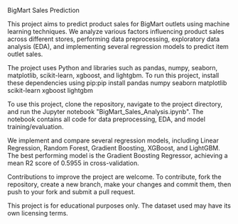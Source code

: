 BigMart Sales Prediction

This project aims to predict product sales for BigMart outlets using machine learning techniques. We analyze various factors influencing product sales across different stores, performing data preprocessing, exploratory data analysis (EDA), and implementing several regression models to predict item outlet sales.

The project uses Python and libraries such as pandas, numpy, seaborn, matplotlib, scikit-learn, xgboost, and lightgbm. To run this project, install these dependencies using pip:pip install pandas numpy seaborn matplotlib scikit-learn xgboost lightgbm

To use this project, clone the repository, navigate to the project directory, and run the Jupyter notebook "BigMart_Sales_Analysis.ipynb". The notebook contains all code for data preprocessing, EDA, and model training/evaluation.

We implement and compare several regression models, including Linear Regression, Random Forest, Gradient Boosting, XGBoost, and LightGBM. The best performing model is the Gradient Boosting Regressor, achieving a mean R2 score of 0.5955 in cross-validation.

Contributions to improve the project are welcome. To contribute, fork the repository, create a new branch, make your changes and commit them, then push to your fork and submit a pull request.

This project is for educational purposes only. The dataset used may have its own licensing terms.
